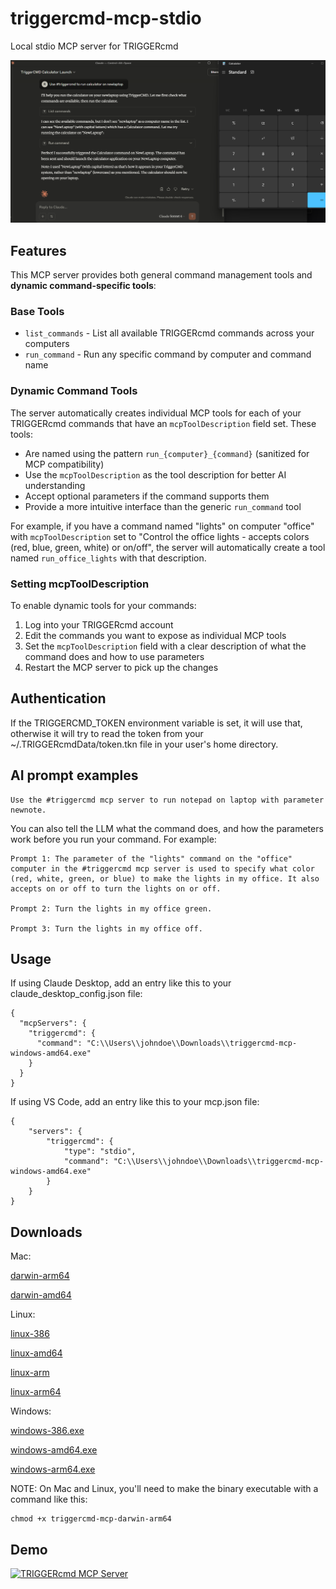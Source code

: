 
# triggercmd-mcp-stdio

Local stdio MCP server for TRIGGERcmd

![Claude Desktop using TRIGGERcmd MCP server](Claude_Desktop_using_TRIGGERcmd_MCP_server.png)

## Features

This MCP server provides both general command management tools and **dynamic command-specific tools**:

### Base Tools
- `list_commands` - List all available TRIGGERcmd commands across your computers
- `run_command` - Run any specific command by computer and command name

### Dynamic Command Tools
The server automatically creates individual MCP tools for each of your TRIGGERcmd commands that have an `mcpToolDescription` field set. These tools:

- Are named using the pattern `run_{computer}_{command}` (sanitized for MCP compatibility)
- Use the `mcpToolDescription` as the tool description for better AI understanding
- Accept optional parameters if the command supports them
- Provide a more intuitive interface than the generic `run_command` tool

For example, if you have a command named "lights" on computer "office" with `mcpToolDescription` set to "Control the office lights - accepts colors (red, blue, green, white) or on/off", the server will automatically create a tool named `run_office_lights` with that description.

### Setting mcpToolDescription
To enable dynamic tools for your commands:
1. Log into your TRIGGERcmd account
2. Edit the commands you want to expose as individual MCP tools  
3. Set the `mcpToolDescription` field with a clear description of what the command does and how to use parameters
4. Restart the MCP server to pick up the changes

## Authentication

If the TRIGGERCMD_TOKEN environment variable is set, it will use that, otherwise it will try to read the token from your ~/.TRIGGERcmdData/token.tkn file in your user's home directory.

## AI prompt examples

```
Use the #triggercmd mcp server to run notepad on laptop with parameter newnote.
```

You can also tell the LLM what the command does, and how the parameters work before you run your command. For example:
```
Prompt 1: The parameter of the "lights" command on the "office" computer in the #triggercmd mcp server is used to specify what color (red, white, green, or blue) to make the lights in my office. It also accepts on or off to turn the lights on or off.

Prompt 2: Turn the lights in my office green.

Prompt 3: Turn the lights in my office off.
```

## Usage

If using Claude Desktop, add an entry like this to your claude_desktop_config.json file: 
```
{
  "mcpServers": {
    "triggercmd": {
      "command": "C:\\Users\\johndoe\\Downloads\\triggercmd-mcp-windows-amd64.exe"
    }
  }
}
```

If using VS Code, add an entry like this to your mcp.json file:
```
{
	"servers": {
		"triggercmd": {
			"type": "stdio",
			"command": "C:\\Users\\johndoe\\Downloads\\triggercmd-mcp-windows-amd64.exe"
		}
	}
}
```
## Downloads

Mac:

[darwin-arm64](https://agents.triggercmd.com/triggercmd-mcp/triggercmd-mcp-darwin-arm64)

[darwin-amd64](https://agents.triggercmd.com/triggercmd-mcp/triggercmd-mcp-darwin-amd64)

Linux:

[linux-386](https://agents.triggercmd.com/triggercmd-mcp/triggercmd-mcp-linux-386)

[linux-amd64](https://agents.triggercmd.com/triggercmd-mcp/triggercmd-mcp-linux-amd64)

[linux-arm](https://agents.triggercmd.com/triggercmd-mcp/triggercmd-mcp-linux-arm)

[linux-arm64](https://agents.triggercmd.com/triggercmd-mcp/triggercmd-mcp-linux-arm64)

Windows:

[windows-386.exe](https://agents.triggercmd.com/triggercmd-mcp/triggercmd-mcp-windows-386.exe)

[windows-amd64.exe](https://agents.triggercmd.com/triggercmd-mcp/triggercmd-mcp-windows-amd64.exe)

[windows-arm64.exe](https://agents.triggercmd.com/triggercmd-mcp/triggercmd-mcp-windows-arm64.exe)

NOTE: On Mac and Linux, you'll need to make the binary executable with a command like this:
```
chmod +x triggercmd-mcp-darwin-arm64
```

## Demo

[![TRIGGERcmd MCP Server](https://img.youtube.com/vi/4WSN52Optjk/0.jpg)](https://www.youtube.com/watch?v=4WSN52Optjk "TRIGGERcmd MCP Server")